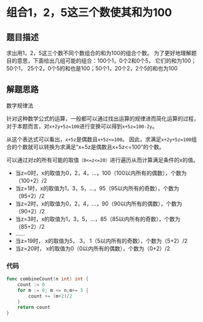 # 组合1，2，5这三个数使其和为100

## 题目描述
求出用1，2，5这三个数不同个数组合的和为100的组合个数。
为了更好地理解题目的意思，下面给出几组可能的组合：100个1，0个2和0个5，
它们的和为100；50个1， 25个2，0个5的和也是100；50个1，20个2，2个5的和也为100
## 解题思路
数字规律法

针对这种数学公式的运算，一般都可以通过找出运算的规律进而简化运算的过程，
对于本题而言，对``x+2y+5z=100``进行变换可以得到``x+5z=100-2y``。

从这个表达式可以看出，``x+5z``是偶数且``x+5z<=100``。
因此，求满足``x+2y+5z=100``组合的个数就可以转换为求满足“x+5z是偶数且x+5z<=100”的个数。

可以通过对z的所有可能的取值``（0<=z<=20）``进行遍历从而计算满足条件的x的值。
* 当z=0时，x的取值为0，2，4，…，100（100以内所有的偶数），个数为（100+2）/2
* 当z=1时，x的取值为1，3，5，…，95（95以内所有的奇数），个数为（95+2）/2
* 当z=2时，x的取值为0，2，4，…，90（90以内所有的偶数），个数为（90+2）/2
* 当z=3时，x的取值为1，3，5，…，85（85以内所有的奇数），个数为（85+2）/2
* ……
* 当z=19时， x的取值为5， 3， 1（5以内所有的奇数），个数为（5+2）/2
* 当z=20时， x的取值为0（0以内所有的偶数），个数为（0+2）/2

### 代码
```go
func combineCount(n int) int {
	count := 0
	for m := 0; m <= n;m+= 5 {
		count += (m+2)/2
	}
	return count
}
```
